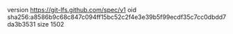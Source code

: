 version https://git-lfs.github.com/spec/v1
oid sha256:a8586b9c68c847c094ff15bc52c2f4e3e39b5f99ecdf35c7cc0dbdd7da3b3531
size 1502

